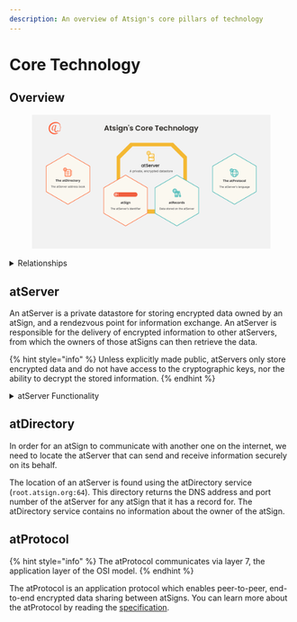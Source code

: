 ```yaml
---
description: An overview of Atsign's core pillars of technology
---
```


# Core Technology

## Overview

<figure><img src="../../.gitbook/assets/core-overview-simple.png" alt="Diagram of Atsign&#x27;s Core Technology"><figcaption></figcaption></figure>

<details>

<summary>Relationships</summary>

Every **atServer** is associated with _one_ **atSign**, and each atServer stores _many_ **atRecords.**

When provided an **atSign**, the **atDirectory** returns a _DNS address_ and _port number_ for its **atServer.**

The **atProtocol** is the _application layer protocol_ used to communicate with an **atServer.**

</details>

## atServer

An atServer is a private datastore for storing encrypted data owned by an atSign, and a rendezvous point for information exchange. An atServer is responsible for the delivery of encrypted information to other atServers, from which the owners of those atSigns can then retrieve the data.&#x20;

{% hint style="info" %}
Unless explicitly made public, atServers only store encrypted data and do not have access to the cryptographic keys, nor the ability to decrypt the stored information.
{% endhint %}

<details>

<summary> atServer Functionality</summary>

* Cryptographic authentication of client devices
* Cryptographic authentication of other atServers.
* Persistence of encrypted data on behalf of the controlling atSign.
* Caching of data shared by others with the controlling atSign.
* Notification of data change events to clients (edge devices) and other atServers to facilitate delivery of information shared with them.
* Synchronization of data with multiple clients (edge devices).
* TLS wire encryption from clients to atServers using SSL certificates.
* Mutually authenticated TLS 1.2/1.3 wire encryption between atServers using SSL certificates.

</details>



## atDirectory

In order for an atSign to communicate with another one on the internet, we need to locate the atServer that can send and receive information securely on its behalf.&#x20;

The location of an atServer is found using the atDirectory service (`root.atsign.org:64`). This directory returns the DNS address and port number of the atServer for any atSign that it has a record for. The atDirectory service contains no information about the owner of the atSign.

## atProtocol

{% hint style="info" %}
The atProtocol communicates via layer 7, the application layer of the OSI model.
{% endhint %}

The atProtocol is an application protocol which enables peer-to-peer, end-to-end encrypted data sharing between atSigns. You can learn more about the atProtocol by reading the [specification](https://github.com/atsign-foundation/at\_protocol/blob/trunk/specification/at\_protocol\_specification.md).
